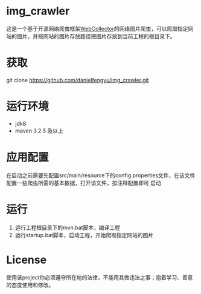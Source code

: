 # img_crawler
这是一个基于开源网络爬虫框架[WebCollector](https://github.com/CrawlScript/WebCollector)的网络图片爬虫，可以爬取指定网站的图片，并按网站的图片存放路径把图片存放到当前工程的根目录下。

# 获取
git clone https://github.com/danielfengyu/img_crawler.git

# 运行环境
- jdk8
- maven 3.2.5 及以上

# 应用配置
在启动之前需要先配置src/main/resource下的config.properties文件，在该文件配置一些爬虫所需的基本数据，打开该文件，按注释配置即可
启动

# 运行
1. 运行工程根目录下的mvn.bat脚本，编译工程
2. 运行startup.bat脚本，启动工程，开始爬取指定网站的图片

# License
使用该project你必须遵守所在地的法律，不能用其做违法之事；抱着学习、善意的态度使用和修改。